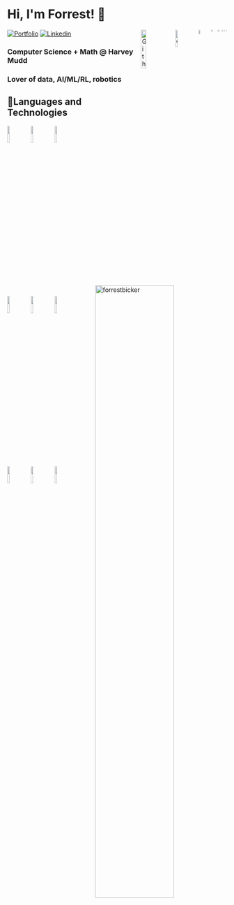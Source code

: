 # Hi, I'm Forrest! 👋
<img width="0.15625%" align="right" alt="Github" src="https://github.com/forrestbicker/forrestbicker/blob/main/src/logo.gif" />
<img width="0.3125%" align="right" alt="Github" src="https://github.com/forrestbicker/forrestbicker/blob/main/src/logo.gif" />
<img width="0.625%" align="right" alt="Github" src="https://github.com/forrestbicker/forrestbicker/blob/main/src/logo.gif" />
<img width="1.25%" align="right" alt="Github" src="https://github.com/forrestbicker/forrestbicker/blob/main/src/logo.gif" />
<img width="2.5%" align="right" alt="Github" src="https://github.com/forrestbicker/forrestbicker/blob/main/src/logo.gif" />
<img width="5%" align="right" alt="Github" src="https://github.com/forrestbicker/forrestbicker/blob/main/src/logo.gif" />
<img width="10%" align="right" alt="Github" src="https://github.com/forrestbicker/forrestbicker/blob/main/src/logo.gif" />
<img width="15%" align="right" alt="Github" src="https://github.com/forrestbicker/forrestbicker/blob/main/src/logo.gif" />

[![Portfolio](https://img.shields.io/badge/Portfolio-000000?style=for-the-badge&logo=windows%20terminal&logoColor=white)](https://forrestbicker.com)
[![Linkedin](https://img.shields.io/badge/LinkedIn-0077B5?style=for-the-badge&logo=linkedin&logoColor=white)](https://www.linkedin.com/in/forrestbicker)

### Computer Science + Math @ Harvey Mudd
### Lover of data, AI/ML/RL, robotics
## 🎈Languages and Technologies

<p>
<img align="right" width="60%" src="https://github-readme-stats.vercel.app/api?username=forrestbicker&amp;show_icons=true&amp;locale=en&amp;hide=issues" alt="forrestbicker">
  <code><img width="10%" src="https://www.vectorlogo.zone/logos/python/python-ar21.svg"></code>
  <code><img width="10%" src="https://www.vectorlogo.zone/logos/java/java-ar21.svg"></code>
  <code><img width="10%" src="https://www.vectorlogo.zone/logos/typescriptlang/typescriptlang-ar21.svg"></code>
  <br>
  <code><img width="10%" src="https://www.vectorlogo.zone/logos/tcl/tcl-ar21.svg"></code>
  <code><img width="10%" src="https://www.vectorlogo.zone/logos/javascript/javascript-ar21.svg"></code>
  <code><img width="10%" src="https://www.vectorlogo.zone/logos/w3_html5/w3_html5-ar21.svg"></code>
  <br>
  <code><img width="10%" src="https://upload.vectorlogo.zone/logos/pydata_pandas/images/3379b038-0796-45fe-8467-3fba66c10b70.svg"></code>
  <code><img width="10%" src="https://www.vectorlogo.zone/logos/pytorch/pytorch-ar21.svg"></code>
  <code><img width="10%" src="https://www.vectorlogo.zone/logos/opencv/opencv-ar21.svg"></code>
</p>
